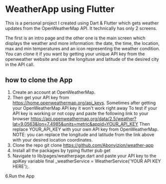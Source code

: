 # WeatherApp using Flutter

This is a personal project I created using Dart & Flutter which gets weather updates from the OpenWeatherMap API. It technically has only 2 screens.

The first is an intro page and the other one is the main screen which displays the weather and more information: 
the date, the time, the location, max and min temperatures and an icon representing the weather condition.
You can clone it if you want by getting your unique API key from the openweather website and use the longituse and latitude of the desired city in the API call.

## how to clone the App

1. Create an account at OpenWeatherMap.
2. Then get your API key from https://home.openweathermap.org/api_keys.
Sometimes after getting your OpenWeatherMap API key it won't work right away
To test if your API key is working or not copy and paste the following link to your browser
https://api.openweathermap.org/data/2.5/weather?lat=9.0563&lon=7.4985&units=metric&appid=YOUR_API_KEY
Then replace YOUR_API_KEY with your own API key from OpenWeatherMap.
NOTE: you can replace the longitude and latitude from the link above with your desired location coordinates.
3. Clone the repo
git clone https://github.com/Abonyizion/weather-app
4. Install all the packages by typing
flutter pub get
5. Navigate to lib/pages/weatherpage.dart and paste your API key to the apiKey variable
final _weatherService = WeatherService('YOUR API KEY HERE');.

6.Run the App
